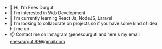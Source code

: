 - 👋 Hi, I’m Enes Durguti
- 👀 I’m interested in Web Development
- 🌱 I’m currently learning React Js, NodeJS, Laravel
- 💞️ I’m looking to collaborate on projects so if you have some kind of idea hit me up
- 📫 Contact me on instagram @enesdurguti and here's my email enesdurguti99@gmail.com

<!---
enesdurguti/enesdurguti is a ✨ special ✨ repository because its `README.md` (this file) appears on your GitHub profile.
You can click the Preview link to take a look at your changes.
--->
